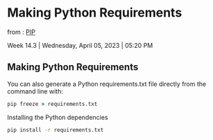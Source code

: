 # Making Python Requirements

from : [PIP](PIP.md)

Week 14.3 | Wednesday, April 05, 2023 | 05:20 PM

## Making Python Requirements

You can also generate a Python requirements.txt file directly from the command line with:

```cmd
pip freeze > requirements.txt
```

Installing the Python dependencies

```cmd
pip install -r requirements.txt
```
